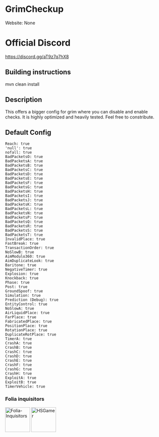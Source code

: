 # GrimCheckup
Website: None

# Official Discord 

https://discord.gg/aT9z7q7hX8

## Building instructions

mvn clean install
 
## Description

This offers a bigger config for grim where you can disable and enable checks. It is highly optimized and heavily tested. Feel free to constribute.

## Default Config

```
Reach: true
'null': true
nofall: true
BadPacketsO: true
BadPacketsA: true
BadPacketsB: true
BadPacketsC: true
BadPacketsD: true
BadPacketsE: true
BadPacketsF: true
BadPacketsG: true
BadPacketsH: true
BadPacketsI: true
BadPacketsJ: true
BadPacketsK: true
BadPacketsL: true
BadPacketsN: true
BadPacketsP: true
BadPacketsQ: true
BadPacketsR: true
BadPacketsS: true
BadPacketsT: true
InvalidPlace: true
FastBreak: true
TransactionOrder: true
NoSlowB: true
AimModulo360: true
AimDuplicateLook: true
Baritone: true
NegativeTimer: true
Explosion: true
Knockback: true
Phase: true
Post: true
GroundSpoof: true
Simulation: true
Prediction (Debug): true
EntityControl: true
NoSlowA: true
AirLiquidPlace: true
FarPlace: true
FabricatedPlace: true
PositionPlace: true
RotationPlace: true
DuplicateRotPlace: true
TimerA: true
CrashA: true
CrashB: true
CrashC: true
CrashD: true
CrashE: true
CrashF: true
CrashG: true
CrashH: true
ExploitA: true
ExploitB: true
TimerVehicle: true
```

### Folia inquisitors

[<img src="https://github.com/Folia-Inquisitors.png" width=80 alt="Folia-Inquisitors">](https://github.com/orgs/Folia-Inquisitors/repositories)
[<img src="https://github.com/HSGamer.png" width=80 alt="HSGamer">](https://github.com/HSGamer)
